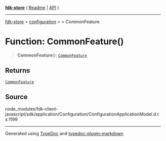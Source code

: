 [**fdk-store**](../../../README.md) ( [Readme](../../../README.md) \| [API](../../../API.md) )

---

[fdk-store](../../../API.md) > [configuration](../../README.md) > [<internal>](../README.md) > CommonFeature

# Function: CommonFeature()

> **CommonFeature**(): [`CommonFeature`](../type-aliases/type-alias.CommonFeature.md)

## Returns

[`CommonFeature`](../type-aliases/type-alias.CommonFeature.md)

## Source

node_modules/fdk-client-javascript/sdk/application/Configuration/ConfigurationApplicationModel.d.ts:1199

---

Generated using [TypeDoc](https://typedoc.org/) and [typedoc-plugin-markdown](https://www.npmjs.com/package/typedoc-plugin-markdown)
